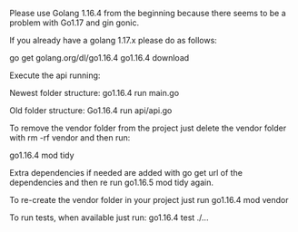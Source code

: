 Please use Golang 1.16.4 from the beginning because there seems to be a problem with Go1.17 and gin gonic.

If you already have a golang 1.17.x please do as follows:

go get golang.org/dl/go1.16.4
go1.16.4 download

Execute the api running:

Newest folder structure:
go1.16.4 run main.go

Old folder structure:
Go1.16.4 run api/api.go

To remove the vendor folder from the project just delete the vendor folder with rm -rf vendor and then run:

go1.16.4 mod tidy

Extra dependencies if needed are added with go get url of the dependencies and then re run go1.16.5 mod tidy again.

To re-create the vendor folder in your project just run go1.16.4 mod vendor



To run tests, when available just run:
go1.16.4 test ./...
